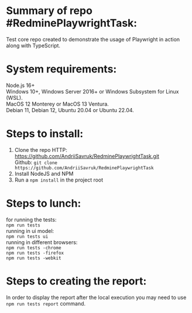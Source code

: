 # Summary of repo #RedminePlaywrightTask:

Test core repo created to demonstrate the usage of Playwright in action along with TypeScript.

# System requirements:

Node.js 16+  
Windows 10+, Windows Server 2016+ or Windows Subsystem for Linux (WSL).  
MacOS 12 Monterey or MacOS 13 Ventura.  
Debian 11, Debian 12, Ubuntu 20.04 or Ubuntu 22.04.  

# Steps to install:

1. Clone the repo
HTTP: https://github.com/AndriiSavruk/RedminePlaywrightTask.git   
Github: ```git clone https://github.com/AndriiSavruk/RedminePlaywrightTask```
2. Install NodeJS and NPM
3. Run a ``` npm install ``` in the project root

# Steps to lunch:

for running the tests:  
```npm run tests```  
running in ui model:  
```npm run tests ui```  
running in different browsers:  
```npm run tests -chrome```  
```npm run tests -firefox```  
```npm run tests -webkit```  

# Steps to creating the report:

In order to display the report after the local execution you may need to use ```npm run tests report``` command.
